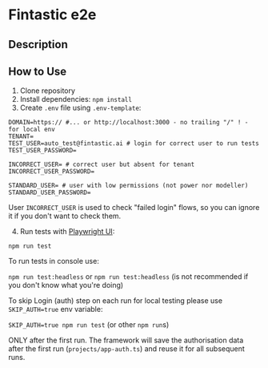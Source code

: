 # Fintastic e2e

## Description

## How to Use

1. Clone repository
2. Install dependencies: `npm install`
3. Create `.env` file using `.env-template`:

```dotenv
DOMAIN=https:// #... or http://localhost:3000 - no trailing "/" ! - for local env
TENANT=
TEST_USER=auto_test@fintastic.ai # login for correct user to run tests
TEST_USER_PASSWORD=

INCORRECT_USER= # correct user but absent for tenant
INCORRECT_USER_PASSWORD=

STANDARD_USER= # user with low permissions (not power nor modeller)
STANDARD_USER_PASSWORD=
```

User `INCORRECT_USER` is used to check "failed login" flows, so you can ignore it if you don't want to check them.

4. Run tests with [Playwright UI](https://playwright.dev/docs/test-ui-mode):

`npm run test`

To run tests in console use:

`npm run test:headless` or `npm run test:headless` (is not recommended if you don't know what you're doing)


To skip Login (auth) step on each run for local testing please use `SKIP_AUTH=true` env variable: 

`SKIP_AUTH=true npm run test` (or other `npm run`s)

ONLY after the first run. The framework will save the authorisation data after the first run (`projects/app-auth.ts`) and reuse it for all subsequent runs.
